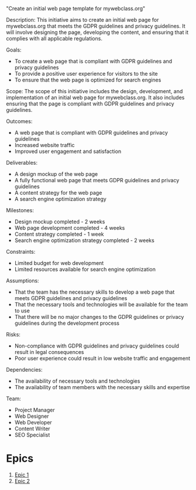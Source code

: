 "Create an initial web page template for mywebclass.org"

Description: This initiative aims to create an initial web page for mywebclass.org that meets the GDPR guidelines and privacy guidelines. It will involve designing the page, developing the content, and ensuring that it complies with all applicable regulations.

Goals:

* To create a web page that is compliant with GDPR guidelines and privacy guidelines
* To provide a positive user experience for visitors to the site
* To ensure that the web page is optimized for search engines

Scope: The scope of this initiative includes the design, development, and implementation of an initial web page for mywebclass.org. It also includes ensuring that the page is compliant with GDPR guidelines and privacy guidelines.

Outcomes:

* A web page that is compliant with GDPR guidelines and privacy guidelines
* Increased website traffic
* Improved user engagement and satisfaction

Deliverables:

* A design mockup of the web page
* A fully functional web page that meets GDPR guidelines and privacy guidelines
* A content strategy for the web page
* A search engine optimization strategy

Milestones:

* Design mockup completed - 2 weeks
* Web page development completed - 4 weeks
* Content strategy completed - 1 week
* Search engine optimization strategy completed - 2 weeks

Constraints:

* Limited budget for web development
* Limited resources available for search engine optimization

Assumptions:

* That the team has the necessary skills to develop a web page that meets GDPR guidelines and privacy guidelines
* That the necessary tools and technologies will be available for the team to use
* That there will be no major changes to the GDPR guidelines or privacy guidelines during the development process

Risks:

* Non-compliance with GDPR guidelines and privacy guidelines could result in legal consequences
* Poor user experience could result in low website traffic and engagement

Dependencies:

* The availability of necessary tools and technologies
* The availability of team members with the necessary skills and expertise

Team:

* Project Manager
* Web Designer
* Web Developer
* Content Writer
* SEO Specialist


# Epics
1. [Epic 1](documentation/templates/theme/epics/epic_3.1.md)
2. [Epic 2](documentation/templates/theme/epics/epic_3.2.md)